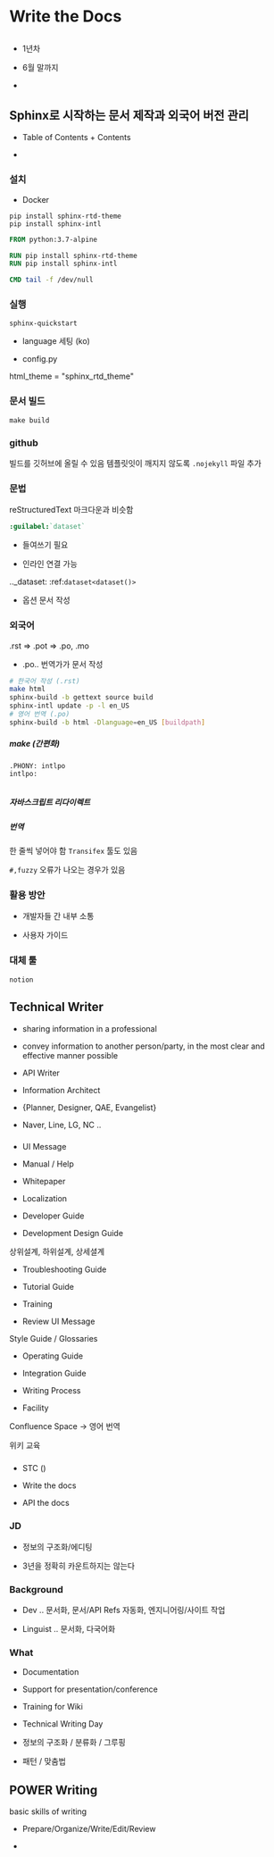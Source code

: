 # Write the Docs

## 

## [](developer.google.com/season-of-docs)

* 1년차

* 6월 말까지

* 

## Sphinx로 시작하는 문서 제작과 외국어 버전 관리

* Table of Contents + Contents

* [](sphinx-themes.org)

### 설치

* Docker

```
pip install sphinx-rtd-theme
pip install sphinx-intl
```

```dockerfile
FROM python:3.7-alpine

RUN pip install sphinx-rtd-theme
RUN pip install sphinx-intl

CMD tail -f /dev/null
```

### 실행

```
sphinx-quickstart
```

* language 세팅 (ko)

* config.py

html_theme = "sphinx_rtd_theme"

### 문서 빌드

```
make build
```

### github

빌드를 깃허브에 올릴 수 있음
템플릿잇이 깨지지 않도록 `.nojekyll` 파일 추가

### 문법

reStructuredText
마크다운과 비슷함

```rst
:guilabel:`dataset`

```

* 들여쓰기 필요

* 인라인 연결 가능

.._dataset:
:ref:`dataset<dataset()>`

* 옵션 문서 작성

### 외국어

.rst => .pot => .po, .mo

* .po.. 번역가가 문서 작성

```bash
# 한국어 작성 (.rst)
make html
sphinx-build -b gettext source build
sphinx-intl update -p -l en_US
# 영어 번역 (.po)
sphinx-build -b html -Dlanguage=en_US [buildpath]
```

##### make (간편화)

```make
.PHONY: intlpo
intlpo:
    
```

##### 자바스크립트 리다이렉트

##### 번역

한 줄씩 넣어야 함
`Transifex` 툴도 있음

`#,fuzzy` 오류가 나오는 경우가 있음

### 활용 방안

* 개발자들 간 내부 소통

* 사용자 가이드

### 대체 툴

`notion`

## Technical Writer

* sharing information in a professional 

* convey information to another person/party, in the most clear and effective manner possible

* API Writer

* Information Architect

* {Planner, Designer, QAE, Evangelist}

* Naver, Line, LG, NC ..

### 

* UI Message

* Manual / Help

* Whitepaper

* Localization

* Developer Guide

* Development Design Guide

상위설계, 하위설계, 상세셜계

* Troubleshooting Guide

* Tutorial Guide

* Training

* Review UI Message

Style Guide / Glossaries

* Operating Guide

* Integration Guide

* Writing Process

* Facility

Confluence Space -> 영어 번역

위키 교육

###

* STC ()

* Write the docs

* API the docs

### JD

* 정보의 구조화/에디팅

* 3년을 정확히 카운트하지는 않는다

### Background

* Dev .. 문서화, 문서/API Refs 자동화, 엔지니어링/사이트 작업

* Linguist .. 문서화, 다국어화

### What 

* Documentation

* Support for presentation/conference

* Training for Wiki

* Technical Writing Day

* 정보의 구조화 / 분류화 / 그루핑

* 패턴 / 맞춤법

## POWER Writing

basic skills of writing

* Prepare/Organize/Write/Edit/Review

* 
